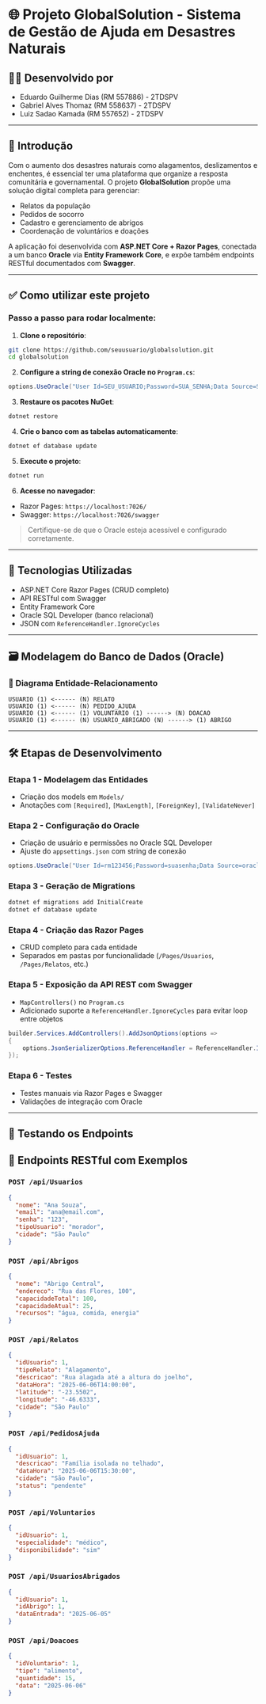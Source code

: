 # 🌐 Projeto GlobalSolution - Sistema de Gestão de Ajuda em Desastres Naturais

## 👨‍💻 Desenvolvido por

* Eduardo Guilherme Dias (RM 557886) - 2TDSPV
* Gabriel Alves Thomaz (RM 558637) - 2TDSPV
* Luiz Sadao Kamada (RM 557652) - 2TDSPV
  
---

## 🧭 Introdução

Com o aumento dos desastres naturais como alagamentos, deslizamentos e enchentes, é essencial ter uma plataforma que organize a resposta comunitária e governamental. O projeto **GlobalSolution** propõe uma solução digital completa para gerenciar:

* Relatos da população
* Pedidos de socorro
* Cadastro e gerenciamento de abrigos
* Coordenação de voluntários e doações

A aplicação foi desenvolvida com **ASP.NET Core + Razor Pages**, conectada a um banco **Oracle** via **Entity Framework Core**, e expõe também endpoints RESTful documentados com **Swagger**.

---

## ✅ Como utilizar este projeto

### Passo a passo para rodar localmente:

1. **Clone o repositório**:

```bash
git clone https://github.com/seuusuario/globalsolution.git
cd globalsolution
```

2. **Configure a string de conexão Oracle no `Program.cs`**:

```csharp
options.UseOracle("User Id=SEU_USUARIO;Password=SUA_SENHA;Data Source=SEU_HOST:1521/SEU_SID");
```

3. **Restaure os pacotes NuGet**:

```bash
dotnet restore
```

4. **Crie o banco com as tabelas automaticamente**:

```bash
dotnet ef database update
```

5. **Execute o projeto**:

```bash
dotnet run
```

6. **Acesse no navegador**:

* Razor Pages: `https://localhost:7026/`
* Swagger: `https://localhost:7026/swagger`

> Certifique-se de que o Oracle esteja acessível e configurado corretamente.

---

## 📌 Tecnologias Utilizadas

* ASP.NET Core Razor Pages (CRUD completo)
* API RESTful com Swagger
* Entity Framework Core
* Oracle SQL Developer (banco relacional)
* JSON com `ReferenceHandler.IgnoreCycles`

---

## 🗃️ Modelagem do Banco de Dados (Oracle)

### 🔄 Diagrama Entidade-Relacionamento

```
USUARIO (1) <------ (N) RELATO
USUARIO (1) <------ (N) PEDIDO_AJUDA
USUARIO (1) <------ (1) VOLUNTARIO (1) ------> (N) DOACAO
USUARIO (1) <------ (N) USUARIO_ABRIGADO (N) ------> (1) ABRIGO
```

---

## 🛠️ Etapas de Desenvolvimento

### Etapa 1 - Modelagem das Entidades

* Criação dos models em `Models/`
* Anotações com `[Required]`, `[MaxLength]`, `[ForeignKey]`, `[ValidateNever]`

### Etapa 2 - Configuração do Oracle

* Criação de usuário e permissões no Oracle SQL Developer
* Ajuste do `appsettings.json` com string de conexão

```csharp
options.UseOracle("User Id=rm123456;Password=suasenha;Data Source=oracle.exemplo.com.br:1521/orcl");
```

### Etapa 3 - Geração de Migrations

```bash
dotnet ef migrations add InitialCreate
dotnet ef database update
```

### Etapa 4 - Criação das Razor Pages

* CRUD completo para cada entidade
* Separados em pastas por funcionalidade (`/Pages/Usuarios`, `/Pages/Relatos`, etc.)

### Etapa 5 - Exposição da API REST com Swagger

* `MapControllers()` no `Program.cs`
* Adicionado suporte a `ReferenceHandler.IgnoreCycles` para evitar loop entre objetos

```csharp
builder.Services.AddControllers().AddJsonOptions(options =>
{
    options.JsonSerializerOptions.ReferenceHandler = ReferenceHandler.IgnoreCycles;
});
```

### Etapa 6 - Testes

* Testes manuais via Razor Pages e Swagger
* Validações de integração com Oracle

---
## 🧪 Testando os Endpoints
## 🔌 Endpoints RESTful com Exemplos

### `POST /api/Usuarios`

```json
{
  "nome": "Ana Souza",
  "email": "ana@email.com",
  "senha": "123",
  "tipoUsuario": "morador",
  "cidade": "São Paulo"
}
```

### `POST /api/Abrigos`

```json
{
  "nome": "Abrigo Central",
  "endereco": "Rua das Flores, 100",
  "capacidadeTotal": 100,
  "capacidadeAtual": 25,
  "recursos": "água, comida, energia"
}
```

### `POST /api/Relatos`

```json
{
  "idUsuario": 1,
  "tipoRelato": "Alagamento",
  "descricao": "Rua alagada até a altura do joelho",
  "dataHora": "2025-06-06T14:00:00",
  "latitude": "-23.5502",
  "longitude": "-46.6333",
  "cidade": "São Paulo"
}
```

### `POST /api/PedidosAjuda`

```json
{
  "idUsuario": 1,
  "descricao": "Família isolada no telhado",
  "dataHora": "2025-06-06T15:30:00",
  "cidade": "São Paulo",
  "status": "pendente"
}
```

### `POST /api/Voluntarios`

```json
{
  "idUsuario": 1,
  "especialidade": "médico",
  "disponibilidade": "sim"
}
```

### `POST /api/UsuariosAbrigados`

```json
{
  "idUsuario": 1,
  "idAbrigo": 1,
  "dataEntrada": "2025-06-05"
}
```

### `POST /api/Doacoes`

```json
{
  "idVoluntario": 1,
  "tipo": "alimento",
  "quantidade": 15,
  "data": "2025-06-06"
}
```
